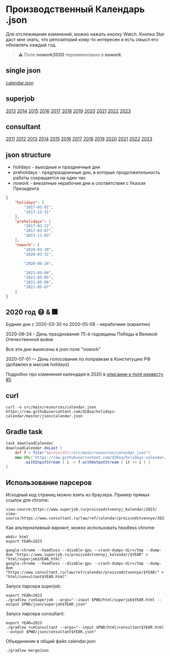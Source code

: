 # Производственный Календарь .json

Для отслеживания изменений, можно нажать кнопку Watch. Кнопка Star даст мне знать, что репозиторий кому-то интересен и 
есть смысл его обновлять каждый год.

> :warning: Поле **nowork2020** переименовано в **nowork**

## single json

[calendar.json](json/calendar.json)

## superjob

[2013](json/superjob2013.json) 
[2014](json/superjob2014.json) 
[2015](json/superjob2015.json) 
[2016](json/superjob2016.json) 
[2017](json/superjob2017.json) 
[2018](json/superjob2018.json) 
[2019](json/superjob2019.json) 
[2020](json/superjob2020.json) 
[2021](json/superjob2021.json) 
[2022](json/superjob2022.json) 
[2023](json/superjob2023.json) 

## consultant

[2011](json/consultant2011.json) 
[2012](json/consultant2012.json) 
[2013](json/consultant2013.json) 
[2014](json/consultant2014.json) 
[2015](json/consultant2015.json) 
[2016](json/consultant2016.json) 
[2017](json/consultant2017.json)
[2018](json/consultant2018.json)
[2019](json/consultant2019.json)
[2020](json/consultant2020.json)
[2021](json/consultant2021.json)
[2022](json/consultant2022.json)
[2023](json/consultant2023.json)

## json structure

- holidays - выходные и праздничные дни
- preholidays - предпраздничные дни, в которые продолжительность работы сокращается на один час
- nowork - внезапные нерабочие дни в соответствии с Указом Президента

```json
{
    "holidays": [
        "2017-01-01",
        "2017-12-31"
    ],
    "preholidays": [
        "2017-02-22",
        "2017-03-07",
        "2017-11-03"
    ],
    "nowork": [
        "2020-03-30",
        "2020-03-31",
    
        "2020-06-24",

        "2021-05-04",
        "2021-05-05",
        "2021-05-06",
        "2021-05-07"
    ]
}
```

## 2020 год :mask: & :fireworks:

Будние дни с 2020-03-30 по 2020-05-08 - нерабочиие (карантин)

2020-06-24 - День празднования 75-й годовщины Победы в Великой Отечественной войне

Все эти дни вынесены в json поле "nowork"

2020-07-01 — День голосования по поправкам в Конституцию РФ (добавлен в массив holidays)

Подробно про изменения календаря в 2020 в [описании к пулл реквесту #5](https://github.com/d10xa/holidays-calendar/pull/5)


## curl

```
curl -o src/main/resources/calendar.json https://raw.githubusercontent.com/d10xa/holidays-calendar/master/json/calendar.json
```

## Gradle task

```gradle
task downloadCalendar
downloadCalendar.doLast {
    def f = file("$projectDir/src/main/resources/calendar.json")
    new URL('https://raw.githubusercontent.com/d10xa/holidays-calendar/master/json/calendar.json')
        .withInputStream { i -> f.withOutputStream { it << i } }
}

```

## Использование парсеров

Исходный код страниц можно взять из браузера. Пример прямых ссылок для chrome:

    view-source:https://www.superjob.ru/proizvodstvennyj_kalendar/2023/
    view-source:https://www.consultant.ru/law/ref/calendar/proizvodstvennye/2023/

Как альтернативный вариант, можно использовать headless chrome:

    mkdir html
    export YEAR=2023
    
    google-chrome --headless --disable-gpu --crash-dumps-dir=/tmp --dump-dom "https://www.superjob.ru/proizvodstvennyj_kalendar/$YEAR" > "html/superjob$YEAR.html"
    google-chrome --headless --disable-gpu --crash-dumps-dir=/tmp --dump-dom "https://www.consultant.ru/law/ref/calendar/proizvodstvennye/$YEAR/" > "html/consultant$YEAR.html"


Запуск парсера superjob:

    export YEAR=2023
    ./gradlew runSuperjob --args="--input $PWD/html/superjob$YEAR.html --output $PWD/json/superjob$YEAR.json"

Запуск парсера consultant:

    export YEAR=2023
    ./gradlew runConsultant --args="--input $PWD/html/consultant$YEAR.html --output $PWD/json/consultant$YEAR.json"


Объединение в общий файл calendar.json

    ./gradlew mergeJson

